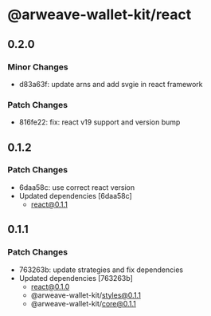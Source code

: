 # @arweave-wallet-kit/react

## 0.2.0

### Minor Changes

- d83a63f: update arns and add svgie in react framework


### Patch Changes

- 816fe22: fix: react v19 support and version bump

## 0.1.2

### Patch Changes

- 6daa58c: use correct react version
- Updated dependencies [6daa58c]
  - react@0.1.1

## 0.1.1

### Patch Changes

- 763263b: update strategies and fix dependencies
- Updated dependencies [763263b]
  - react@0.1.0
  - @arweave-wallet-kit/styles@0.1.1
  - @arweave-wallet-kit/core@0.1.1
